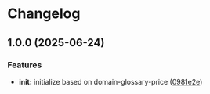 # Changelog

## 1.0.0 (2025-06-24)


### Features

* **init:** initialize based on domain-glossary-price ([0981e2e](https://github.com/ehmpathy/google-sheets-sdk/commit/0981e2ea7763b3d379e05a55fa0fcce7832c7af8))
